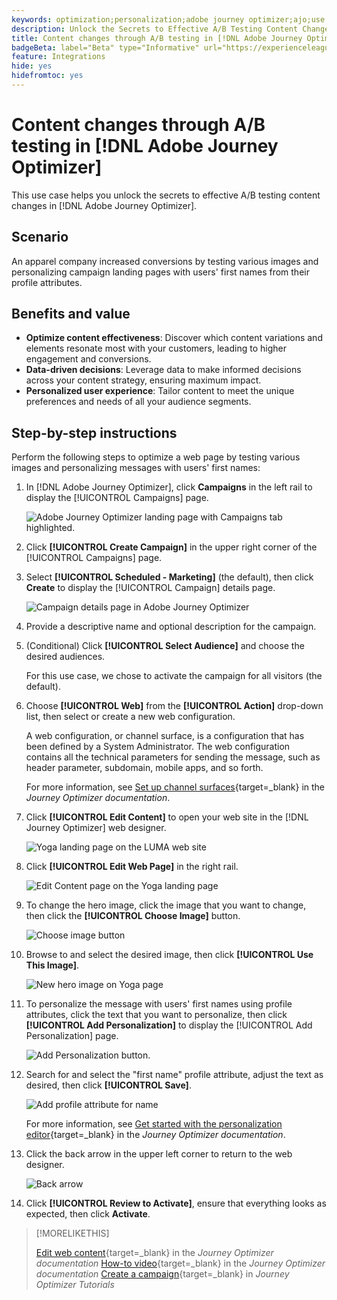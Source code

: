 ```yaml
---
keywords: optimization;personalization;adobe journey optimizer;ajo;use cases;scenarios;content change/ab test;profile attribute;change image;swap image
description: Unlock the Secrets to Effective A/B Testing Content Changes in Adobe Journey Optimizer
title: Content changes through A/B testing in [!DNL Adobe Journey Optimizer]
badgeBeta: label="Beta" type="Informative" url="https://experienceleague.adobe.com/docs/target/using/introduction/intro.html#beta newtab=true" tooltip="What are Beta features in [!DNL Adobe Target]."
feature: Integrations
hide: yes
hidefromtoc: yes
---
```

# Content changes through A/B testing in [!DNL Adobe Journey Optimizer]

This use case helps you unlock the secrets to effective A/B testing content changes in [!DNL Adobe Journey Optimizer].

## Scenario

An apparel company increased conversions by testing various images and personalizing campaign landing pages with users' first names from their profile attributes.

## Benefits and value

* **Optimize content effectiveness**: Discover which content variations and elements resonate most with your customers, leading to higher engagement and conversions.
* **Data-driven decisions**: Leverage data to make informed decisions across your content strategy, ensuring maximum impact.
* **Personalized user experience**: Tailor content to meet the unique preferences and needs of all your audience segments.

## Step-by-step instructions

Perform the following steps to optimize a web page by testing various images and personalizing messages with users' first names:

1. In [!DNL Adobe Journey Optimizer], click **Campaigns** in the left rail to display the [!UICONTROL Campaigns] page.

   ![Adobe Journey Optimizer landing page with Campaigns tab highlighted.](/help/main/c-integrating-target-with-mac/ajo/assets/ajo-landing-page.png)

1. Click **[!UICONTROL Create Campaign]** in the upper right corner of the [!UICONTROL Campaigns] page.

1. Select **[!UICONTROL Scheduled - Marketing]** (the default), then click **Create** to display the [!UICONTROL Campaign] details page.

   ![Campaign details page in Adobe Journey Optimizer](/help/main/c-integrating-target-with-mac/ajo/assets/campaign-details.png)

1. Provide a descriptive name and optional description for the campaign.

1. (Conditional) Click **[!UICONTROL Select Audience]** and choose the desired audiences.

   For this use case, we chose to activate the campaign for all visitors (the default).

1. Choose **[!UICONTROL Web]** from the **[!UICONTROL Action]** drop-down list, then select or create a new web configuration.

   A web configuration, or channel surface, is a configuration that has been defined by a System Administrator. The web configuration contains all the technical parameters for sending the message, such as header parameter, subdomain, mobile apps, and so forth.

   For more information, see [Set up channel surfaces](https://experienceleague.adobe.com/en/docs/journey-optimizer/using/configuration/channel-surfaces#set-up-channel-surfaces){target=_blank} in the *Journey Optimizer documentation*.

1. Click **[!UICONTROL Edit Content]** to open your web site in the [!DNL Journey Optimizer] web designer.

   ![Yoga landing page on the LUMA web site](/help/main/c-integrating-target-with-mac/ajo/assets/luma-yoga-landing.png)

1. Click **[!UICONTROL Edit Web Page]** in the right rail.

   ![Edit Content page on the Yoga landing page](/help/main/c-integrating-target-with-mac/ajo/assets/edit-yoga-page.png)

1. To change the hero image, click the image that you want to change, then click the **[!UICONTROL Choose Image]** button.

   ![Choose image button](/help/main/c-integrating-target-with-mac/ajo/assets/choose-image.png)

1. Browse to and select the desired image, then click **[!UICONTROL Use This Image]**.

   ![New hero image on Yoga page](/help/main/c-integrating-target-with-mac/ajo/assets/new-hero-image.png)

1. To personalize the message with users' first names using profile attributes, click the text that you want to personalize, then click **[!UICONTROL Add Personalization]** to display the [!UICONTROL Add Personalization] page.

   ![Add Personalization button.](/help/main/c-integrating-target-with-mac/ajo/assets/add-personalization-button.png)

1. Search for and select the "first name" profile attribute, adjust the text as desired, then click **[!UICONTROL Save]**.

   ![Add profile attribute for name](/help/main/c-integrating-target-with-mac/ajo/assets/add-profile-attribute-for-name.png)

   For more information, see [Get started with the personalization editor](https://experienceleague.adobe.com/en/docs/journey-optimizer/using/content-management/personalization/expression-editor/personalization-build-expressions){target=_blank} in the *Journey Optimizer documentation*.

1. Click the back arrow in the upper left corner to return to the web designer.

   ![Back arrow](/help/main/c-integrating-target-with-mac/ajo/assets/back-arrow.png)

1. Click **[!UICONTROL Review to Activate]**, ensure that everything looks as expected, then click **Activate**.

>[!MORELIKETHIS]
>
>[Edit web content](https://experienceleague.adobe.com/en/docs/journey-optimizer/using/web/author-web-pages/edit-web-content){target=_blank} in the *Journey Optimizer documentation*
>[How-to video](https://experienceleague.adobe.com/en/docs/journey-optimizer/using/web/author-web-pages/web-spa#video){target=_blank} in the *Journey Optimizer documentation*
>[Create a campaign](https://experienceleague.adobe.com/en/docs/journey-optimizer-learn/tutorials/create-campaigns/create-a-campaign){target=_blank} in *Journey Optimizer Tutorials*

